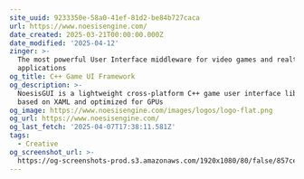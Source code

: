 ```yaml
---
site_uuid: 9233350e-58a0-41ef-81d2-be84b727caca
url: https://www.noesisengine.com/
date_created: 2025-03-21T00:00:00.000Z
date_modified: '2025-04-12'
zinger: >-
  The most powerful User Interface middleware for video games and realtime
  applications
og_title: C++ Game UI Framework
og_description: >-
  NoesisGUI is a lightweight cross-platform C++ game user interface library
  based on XAML and optimized for GPUs
og_image: https://www.noesisengine.com/images/logos/logo-flat.png
og_url: https://www.noesisengine.com/
og_last_fetch: '2025-04-07T17:38:11.581Z'
tags:
  - Creative
og_screenshot_url: >-
  https://og-screenshots-prod.s3.amazonaws.com/1920x1080/80/false/857ced297f366dc4c37e613a48bb8a95941c0fffba32fe9f033fa33cc4f05086.jpeg
---
```





